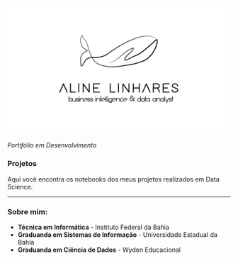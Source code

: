 <p align="center">
  <img src="https://github.com/alinelisandra/datascience/blob/master/logo_%20preta_%20fundo%20branco_%20grossa.png" >
</p>

*Portifólio em Desenvolvimento*

### Projetos

Aqui você encontra os notebooks dos meus projetos realizados em Data Science.

---

### Sobre mim:

* **Técnica em Informática** - Instituto Federal da Bahia
* **Graduanda em Sistemas de Informação** - Universidade Estadual da Bahia
* **Graduanda em Ciência de Dados** - Wyden Educacional
